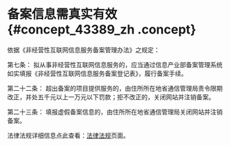# 备案信息需真实有效 {#concept_43389_zh .concept}

依据《非经营性互联网信息服务备案管理办法》之规定：

第七条： 拟从事非经营性互联网信息服务的，应当通过信息产业部备案管理系统如实填报《非经营性互联网信息服务备案登记表》，履行备案手续。

第二十二条： 超出备案的项目提供服务的，由住所所在地省通信管理局责令限期改正，并处五千元以上一万元以下罚款；拒不改正的，关闭网站并注销备案。

第二十三条： 填报虚假备案信息的，由住所所在地省通信管理局关闭网站并注销备案。

法律法规详细信息点此查看：[法律法规](http://www.beian.miit.gov.cn/state/outPortal/moreCodex.action?spm=a2c4g.11186623.2.10.5624289cXy1pXh&fileDownLoadInfo.fileType=0)页面。

